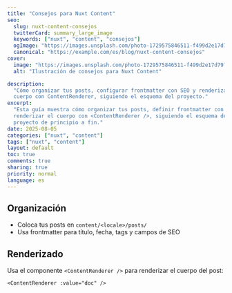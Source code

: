 ```yaml
---
title: "Consejos para Nuxt Content"
seo:
  slug: nuxt-content-consejos
  twitterCard: summary_large_image
  keywords: ["nuxt", "content", "consejos"]
  ogImage: "https://images.unsplash.com/photo-1729575846511-f499d2e17d79?fm=jpg&q=60&w=3000&ixlib=rb-4.1.0&ixid=M3wxMjA3fDB8MHxzZWFyY2h8Mnx8YmFzaWMlMjBiYWNrZ3JvdW5kfGVufDB8fDB8fHww"
  canonical: "https://example.com/es/blog/nuxt-content-consejos"
cover:
  image: "https://images.unsplash.com/photo-1729575846511-f499d2e17d79?fm=jpg&q=60&w=3000&ixlib=rb-4.1.0&ixid=M3wxMjA3fDB8MHxzZWFyY2h8Mnx8YmFzaWMlMjBiYWNrZ3JvdW5kfGVufDB8fDB8fHww"
  alt: "Ilustración de consejos para Nuxt Content"

description:
  "Cómo organizar tus posts, configurar frontmatter con SEO y renderizar el
  cuerpo con ContentRenderer, siguiendo el esquema del proyecto."
excerpt:
  "Esta guía muestra cómo organizar tus posts, definir frontmatter con SEO y
  renderizar el cuerpo con <ContentRenderer />, siguiendo el esquema del
  proyecto de principio a fin."
date: 2025-08-05
categories: ["nuxt", "content"]
tags: ["nuxt", "content"]
layout: default
toc: true
comments: true
sharing: true
priority: normal
language: es
---
```


## Organización

- Coloca tus posts en `content/<locale>/posts/`
- Usa frontmatter para título, fecha, tags y campos de SEO

## Renderizado

Usa el componente `<ContentRenderer />` para renderizar el cuerpo del post:

```vue
<ContentRenderer :value="doc" />
```
